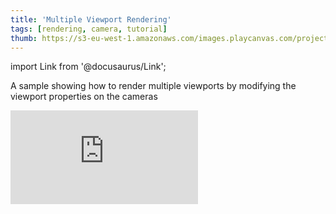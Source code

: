 ```yaml
---
title: 'Multiple Viewport Rendering'
tags: [rendering, camera, tutorial]
thumb: https://s3-eu-west-1.amazonaws.com/images.playcanvas.com/projects/12/443666/FA3675-image-75.jpg
---
```


import Link from '@docusaurus/Link';

A sample showing how to render multiple viewports by modifying the viewport properties on the cameras

<div className="iframe-container">
    <iframe loading="lazy" src="https://playcanv.as/p/bkLdoYPQ/" title="Multiple Viewport Rendering" webkitallowfullscreen="true" mozallowfullscreen="true" allow="autoplay" allowfullscreen="true" allowvr="" scrolling="no" frameborder="0" />
</div>

<Link to='https://playcanvas.com/project/443666/'>Open Project ↗</Link>
